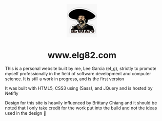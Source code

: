 <p align="center">
<img width="100" src="./resources/images/elg.jpg">
</p>

<h1 align="center">
www.elg82.com
</h1>

This is a personal website built by me, Lee Garcia (el_g), strictly to promote myself professionally in the field of software development and computer science. It is still a work in progress, and is the first version

It was built with HTML5, CSS3 using (Sass), and JQuery and is hosted by Netifly

Design for this site is heavily influenced by Brittany Chiang and it should be noted that I only take credit for the work put into the build and not the ideas used in the design :slightly_smiling_face:
